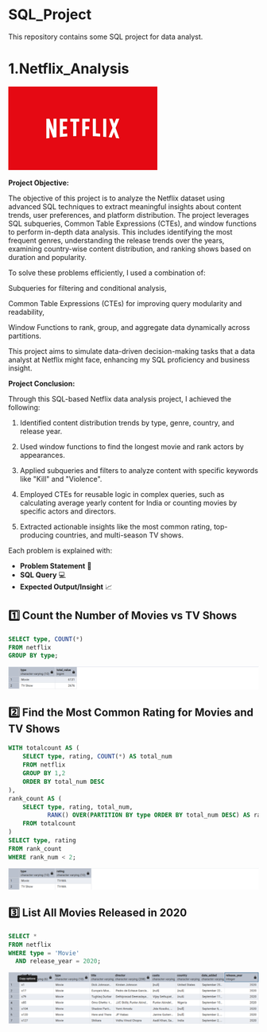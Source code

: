 # SQL_Project
This repository contains some SQL project for data analyst.


# 1.Netflix_Analysis
![netflix_images](https://github.com/Rutvik1429/SQL_Project/blob/main/Netflix_Analysis/Netflix_logo.png)

**Project Objective:**

The objective of this project is to analyze the Netflix dataset using advanced SQL techniques to extract meaningful insights about content trends, user preferences, and platform distribution. The project leverages SQL subqueries, Common Table Expressions (CTEs), and window functions to perform in-depth data analysis. This includes identifying the most frequent genres, understanding the release trends over the years, examining country-wise content distribution, and ranking shows based on duration and popularity.

To solve these problems efficiently, I used a combination of:

Subqueries for filtering and conditional analysis,

Common Table Expressions (CTEs) for improving query modularity and readability,

Window Functions to rank, group, and aggregate data dynamically across partitions.

This project aims to simulate data-driven decision-making tasks that a data analyst at Netflix might face, enhancing my SQL proficiency and business insight.

**Project Conclusion:**

Through this SQL-based Netflix data analysis project, I achieved the following:

1. Identified content distribution trends by type, genre, country, and release year.

2. Used window functions to find the longest movie and rank actors by appearances.

3. Applied subqueries and filters to analyze content with specific keywords like "Kill" and "Violence".

4. Employed CTEs for reusable logic in complex queries, such as calculating average yearly content for India or counting movies by specific actors and directors.

5. Extracted actionable insights like the most common rating, top-producing countries, and multi-season TV shows.

Each problem is explained with:
- **Problem Statement** 📝  
- **SQL Query** 💻  
- **Expected Output/Insight** 📈  

## 1️⃣ Count the Number of Movies vs TV Shows
```sql
SELECT type, COUNT(*) 
FROM netflix 
GROUP BY type;
```
![Netflix Q1](https://github.com/Rutvik1429/SQL_Project/blob/main/Netflix_Analysis/Output%20Images/Netflix%20Q1.png)

## 2️⃣ Find the Most Common Rating for Movies and TV Shows
```sql
WITH totalcount AS (
    SELECT type, rating, COUNT(*) AS total_num
    FROM netflix
    GROUP BY 1,2
    ORDER BY total_num DESC
),
rank_count AS (
    SELECT type, rating, total_num,
           RANK() OVER(PARTITION BY type ORDER BY total_num DESC) AS rank_num
    FROM totalcount
)
SELECT type, rating 
FROM rank_count
WHERE rank_num < 2;
```
![Netflix Q2](https://github.com/Rutvik1429/SQL_Project/blob/main/Netflix_Analysis/Output%20Images/Netflix%20Q2.png)

## 3️⃣ List All Movies Released in 2020
```sql
SELECT * 
FROM netflix 
WHERE type = 'Movie' 
  AND release_year = 2020;
```
![Netflix Q3](https://github.com/Rutvik1429/SQL_Project/blob/main/Netflix_Analysis/Output%20Images/Netflix%20Q3.png)


